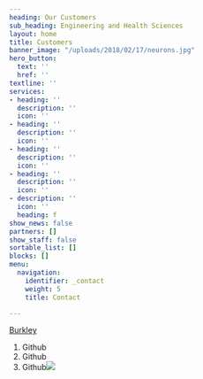 ```yaml
---
heading: Our Customers
sub_heading: Engineering and Health Sciences
layout: home
title: Customers
banner_image: "/uploads/2018/02/17/neurons.jpg"
hero_button:
  text: ''
  href: ''
textline: ''
services:
- heading: ''
  description: ''
  icon: ''
- heading: ''
  description: ''
  icon: ''
- heading: ''
  description: ''
  icon: ''
- heading: ''
  description: ''
  icon: ''
- description: ''
  icon: ''
  heading: f
show_news: false
partners: []
show_staff: false
sortable_list: []
blocks: []
menu:
  navigation:
    identifier: _contact
    weight: 5
    title: Contact

---
```

[Burkley ](www.burkley.com "Burkley")

1. Github
2. Github
3. Github![](/uploads/2018/12/07/compass.jpg)